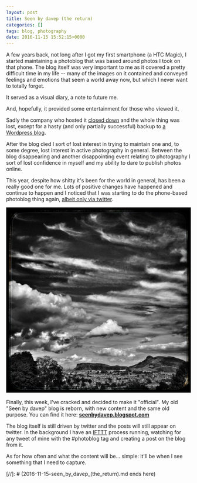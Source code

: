 ```yaml
---
layout: post
title: Seen by davep (the return)
categories: []
tags: blog, photography
date: 2016-11-15 15:52:15+0000
---
```


A few years back, not long after I got my first smartphone (a HTC Magic), I
started maintaining a photoblog that was based around photos I took on that
phone. The blog itself was very important to me as it covered a pretty
difficult time in my life -- many of the images on it contained and conveyed
feelings and emotions that seem a world away now, but which I never want to
totally forget.

It served as a visual diary, a note to future me.

And, hopefully, it provided some entertainment for those who viewed it.

Sadly the company who hosted
it
[closed down](https://en.wikipedia.org/wiki/Posterous#Shutting_down_Posterous_and_building_PostHaven) and
the whole thing was lost, except for a hasty (and only partially successful)
backup to [a Wordpress blog](https://seenbydavep.wordpress.com/).

After the blog died I sort of lost interest in trying to maintain one and,
to some degree, lost interest in active photography in general. Between the
blog disappearing and another disappointing event relating to photography I
sort of lost confidence in myself and my ability to dare to publish photos
online.

This year, despite how shitty it's been for the world in general, has been a
really good one for me. Lots of positive changes have happened and continue
to happen and I noticed that I was starting to do the phone-based photoblog
thing
again, [albeit only via twitter](https://twitter.com/davepdotorg/media).

![From up the hill](/attachments/2016/11/15/FromUpTheHill.jpg)

Finally, this week, I've cracked and decided to make it "official". My old
"Seen by davep" blog is reborn, with new content and the same old purpose.
You can find it here: [**seenbydavep.blogspot.com**](http://seenbydavep.blogspot.com/)

The blog itself is still driven by twitter and the posts will still appear
on twitter. In the background I have an [IFTTT](https://ifttt.com/) process
running, watching for any tweet of mine with the #photoblog tag and creating
a post on the blog from it.

As for how often and what the content will be... simple: it'll be when I see
something that I need to capture.

[//]: # (2016-11-15-seen_by_davep_(the_return).md ends here)
